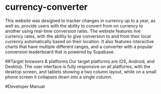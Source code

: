 # currency-converter
This website was designed to tracker changes in currency up to a year, as well as, provide users with the ability to convert from on currency to another using real-time conversion rates. The webiste features live currency rates, with the ability to give conversion to and from their local currency automatically based on their location. It also features interactive charts that have multiple different ranges, and a converter with a popular conversion leaderboard that is powered by Supabase.

##Target browsers & platforms
Our target platforms are iOS, Android, and Desktop. The user interface is fully responsive on all platforms, with the desktop screen, and tablets showing a two column layout, while on a small phone screen it collapses down into a single column.

#Developer Manual
